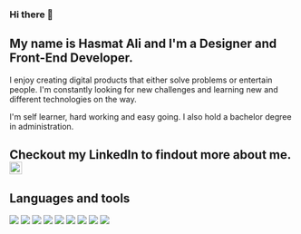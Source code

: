 ### Hi there 👋

## My name is Hasmat Ali and I'm a Designer and Front-End Developer.

I enjoy creating digital products that either solve problems or entertain people. I'm constantly looking for new challenges and learning new and different technologies on the way.

I'm self learner, hard working and easy going. I also hold a bachelor degree in administration.

## Checkout my LinkedIn to findout more about me. [<img align="" alt="Hasmat Ali | LinkedIn" width="22px" src="https://cdn.jsdelivr.net/npm/simple-icons@v3/icons/linkedin.svg" />](https://www.linkedin.com/in/hasmat-a-a2631011b/)

## Languages and tools
![](https://img.shields.io/badge/HTML5-informational?style=flat&logo=HTML5&logoColor=white&color=red)
![](https://img.shields.io/badge/CSS3-informational?style=flat&logo=CSS3&logoColor=white&color=blue)
![](https://img.shields.io/badge/JavaScript-informational?style=flat&logo=JavaScript&logoColor=white&color=yellow)
![](https://img.shields.io/badge/React-informational?style=flat&logo=React&logoColor=white&color=9cf)
![](https://img.shields.io/badge/Sass-informational?style=flat&logo=Sass&logoColor=white&color=ff69b4)
![](https://img.shields.io/badge/Photoshop-informational?style=flat&logo=Photoshop&logoColor=white&color=informational)
![](https://img.shields.io/badge/AdobeXD-informational?style=flat&logo=AdobeXD&logoColor=white&color=ff00bf)
![](https://img.shields.io/badge/JEST-informational?style=flat&logo=Jest&logoColor=white&color=2FF3E0)
![](https://img.shields.io/badge/Styled-Components-informational?style=flat&logo=Styled-Components&logoColor=white&color=FA26A0)
